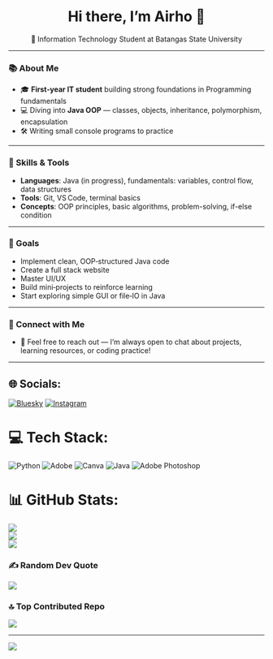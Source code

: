 <div align="center">
  <h1>Hi there, I’m <b>Airho</b> 👋</h1>
  <p>🧠 Information Technology Student at Batangas State University</p>
</div>

---

### 📚 About Me
- 🎓 **First‑year IT student** building strong foundations in Programming fundamentals
- 💻 Diving into **Java OOP** — classes, objects, inheritance, polymorphism, encapsulation
- 🛠️ Writing small console programs to practice

---

### 🔧 Skills & Tools
- **Languages**: Java (in progress), fundamentals: variables, control flow, data structures 
- **Tools**: Git, VS Code, terminal basics  
- **Concepts**: OOP principles, basic algorithms, problem-solving, if-else condition

---

### 🚀 Goals
- Implement clean, OOP‑structured Java code
- Create a full stack website
- Master UI/UX 
- Build mini‑projects to reinforce learning  
- Start exploring simple GUI or file‑IO in Java

---

### 🤝 Connect with Me

- 💬 Feel free to reach out — I’m always open to chat about projects, learning resources, or coding practice!

---



## 🌐 Socials:
[![Bluesky](https://img.shields.io/badge/bluesky-0285FF?style=for-the-badge&logo=bluesky&logoColor=%23FFFFFF)](https://bsky.app/profile/Cordairho) [![Instagram](https://img.shields.io/badge/Instagram-%23E4405F.svg?logo=Instagram&logoColor=white)](https://instagram.com/eirlox_gb) 

# 💻 Tech Stack:
![Python](https://img.shields.io/badge/python-3670A0?style=for-the-badge&logo=python&logoColor=ffdd54) ![Adobe](https://img.shields.io/badge/adobe-%23FF0000.svg?style=for-the-badge&logo=adobe&logoColor=white) ![Canva](https://img.shields.io/badge/Canva-%2300C4CC.svg?style=for-the-badge&logo=Canva&logoColor=white) ![Java](https://img.shields.io/badge/java-%23ED8B00.svg?style=for-the-badge&logo=openjdk&logoColor=white) ![Adobe Photoshop](https://img.shields.io/badge/adobe%20photoshop-%2331A8FF.svg?style=for-the-badge&logo=adobe%20photoshop&logoColor=white)
# 📊 GitHub Stats:
![](https://github-readme-stats.vercel.app/api?username=Irhoboss&theme=transparent&hide_border=false&include_all_commits=false&count_private=false)<br/>
![](https://nirzak-streak-stats.vercel.app/?user=Irhoboss&theme=transparent&hide_border=false)<br/>
![](https://github-readme-stats.vercel.app/api/top-langs/?username=Irhoboss&theme=transparent&hide_border=false&include_all_commits=false&count_private=false&layout=compact)

### ✍️ Random Dev Quote
![](https://quotes-github-readme.vercel.app/api?type=horizontal&theme=light)

### 🔝 Top Contributed Repo
![](https://github-contributor-stats.vercel.app/api?username=Irhoboss&limit=5&theme=default_repocard&combine_all_yearly_contributions=true)

---
[![](https://visitcount.itsvg.in/api?id=Irhoboss&icon=0&color=4)](https://visitcount.itsvg.in)

<!-- Proudly created with GPRM ( https://gprm.itsvg.in ) -->


